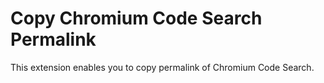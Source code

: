 # Copy Chromium Code Search Permalink

This extension enables you to copy permalink of Chromium Code Search.
